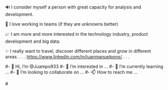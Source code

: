 🔊 I consider myself a person with great capacity for analysis and development.

💪 I love working in teams (if they are unknowns better)

📈 I am more and more interested in the technology industry, product development and big data.

✨ I really want to travel, discover different places and grow in different areas.
.
.
.
https://www.linkedin.com/in/juanmanuelpons/
.
.
.

#- 👋 Hi, I’m @Juampo933
#- 👀 I’m interested in ...
#- 🌱 I’m currently learning ...
#- 💞️ I’m looking to collaborate on ...
#- 📫 How to reach me ...

#<!---
#Juampo933/Juampo933 is a ✨ special ✨ repository because its `README.md` (this file) appears on your GitHub profile.
#You can click the Preview link to take a look at your changes.
#--->
